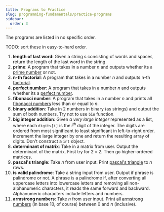 ```yaml
---
title: Programs to Practice
slug: programming-fundamentals/practice-programs
sidebar:
  order: 3
---
```


The programs are listed in no specific order.

TODO: sort these in easy-to-hard order.

1. **length of last word**: Given a string s consisting of words and spaces,
   return the length of the last word in the string.
2. **prime**: A program that takes in a number $n$ and outputs whether its a
   [prime number](https://en.wikipedia.org/wiki/Prime_number) or not.
3. **n-th factorial**: A program that takes in a number $n$ and outputs n-th
   [factorial](https://en.wikipedia.org/wiki/Factorial).
4. **perfect number**: A program that takes in a number $n$ and outputs whether
   its a [perfect number](https://en.wikipedia.org/wiki/Perfect_number).
5. **fibonacci number**: A program that takes in a number $n$ and prints all
   [fibonacci numbers](https://en.wikipedia.org/wiki/Fibonacci_sequence) less
   than or equal to $n$.
6. **binary addition**: Take in 2 numbers in binary (as strings) and output the
   sum of both numbers. Try not to use `bin` function.
7. **big integer addition**: Given _a very large integer_ represented as a list,
   where each `digits[i]` is the $i^{\text{th}}$ digit of the integer. The
   digits are ordered from most significant to least significant in
   left-to-right order. Increment the large integer by one and return the
   resulting array of digits. Don't construct a `int` object.
8. **determinant of matrix**: Take in a matrix from user. Output the determinant
   of the matrix. First try for $2\times 2$. Then go higher-ordered matrices.
9. **pascal's triangle**: Take $n$ from user input. Print
   [pascal's triangle](https://en.wikipedia.org/wiki/Pascal's_triangle) to $n$
   rows.
10. **is valid palindrome**: Take a string input from user. Output if phrase is
    palindrome or not. A phrase is a palindrome if, after converting all
    uppercase letters into lowercase letters and removing all non-alphanumeric
    characters, it reads the same forward and backward. Alphanumeric characters
    include letters and numbers.
11. **armstrong numbers**: Take $n$ from user input. Print all
    [armstrong numbers](https://en.wikipedia.org/wiki/Narcissistic_number) (in
    base 10, of course) between 0 and $n$ (inclusive).
